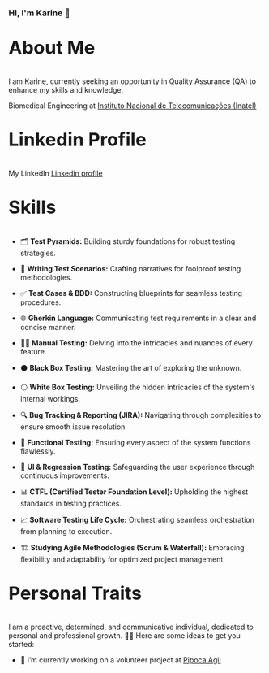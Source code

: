 ### Hi, I'm Karine 👋

<p style="font-size:36px"><strong>About Me</strong></p>
<p>I am Karine, currently seeking an opportunity in Quality Assurance (QA) to enhance my skills and knowledge.</p>
<p>Biomedical Engineering at <a href="https://inatel.br/">Instituto Nacional de Telecomunicações (Inatel)</a></p>



<p style="font-size:36px"><strong>Linkedin Profile</strong></p>
<p>My LinkedIn <a href="www.linkedin.com/in/karinebueno-quality-assurance-tester">Linkedin profile</a></p>

<p style="font-size:36px"><strong>Skills</strong></p>

- 🗂️ **Test Pyramids:** Building sturdy foundations for robust testing strategies.
- 📝 **Writing Test Scenarios:** Crafting narratives for foolproof testing methodologies.
- ✅ **Test Cases & BDD:** Constructing blueprints for seamless testing procedures.
- 🌐 **Gherkin Language:** Communicating test requirements in a clear and concise manner.

- 🕵️‍♂️ **Manual Testing:** Delving into the intricacies and nuances of every feature.
- ⚫ **Black Box Testing:** Mastering the art of exploring the unknown.
- ⚪ **White Box Testing:** Unveiling the hidden intricacies of the system's internal workings.

- 🔍 **Bug Tracking & Reporting (JIRA):** Navigating through complexities to ensure smooth issue resolution.
- 🌟 **Functional Testing:** Ensuring every aspect of the system functions flawlessly.
- 🔄 **UI & Regression Testing:** Safeguarding the user experience through continuous improvements.
- 📊 **CTFL (Certified Tester Foundation Level):** Upholding the highest standards in testing practices.

- 📈 **Software Testing Life Cycle:** Orchestrating seamless orchestration from planning to execution.
- 🏗️ **Studying Agile Methodologies (Scrum & Waterfall):** Embracing flexibility and adaptability for optimized project management.

<p style="font-size:36px"><strong>Personal Traits</strong></p>
I am a proactive, determined, and communicative individual, dedicated to personal and professional growth. 🌱💪
Here are some ideas to get you started:

- 🔭 I’m currently working on a volunteer project at [Pipoca Ágil](https://www.linkedin.com/company/pipoca-%C3%A1gil/mycompany/verification/)


